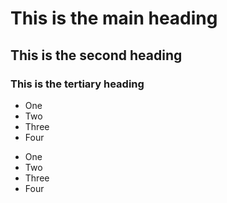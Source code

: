
# This is the main heading
## This is the second heading
### This is the tertiary heading

* One
* Two
* Three
* Four

- One
- Two
- Three
- Four

